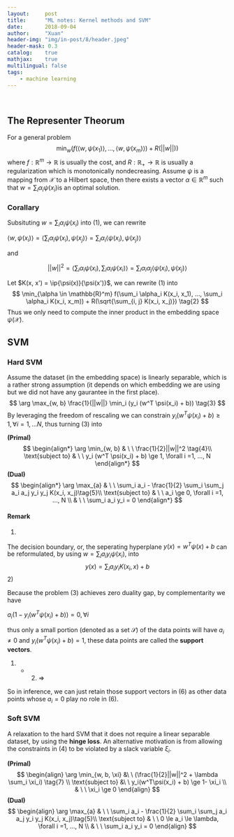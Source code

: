 ```yaml
---
layout:     post
title:      "ML notes: Kernel methods and SVM"
date:       2018-09-04
author:     "Xuan"
header-img: "img/in-post/8/header.jpeg"
header-mask: 0.3
catalog:    true
mathjax:    true
multilingual: false
tags:
    - machine learning
---
```


$\newcommand{\ip}[2]{\langle #1, #2 \rangle}​$

## The Representer Theorum

For a general problem
$$
\min_w (f(\langle w, \psi(x_1) \rangle, …, \langle w, \psi(x_m) \rangle) + R(||w||)) \tag{1}
$$
where $f: \mathbb{R}^m \rightarrow \mathbb{R}​$ is usually the cost, and $R: \mathbb{R}_+ \rightarrow \mathbb{R}​$ is usually a regularization which is monotonically nondecreasing. Assume $\psi​$ is a mapping from $\mathcal{X}​$ to a Hilbert space, then there exists a vector $\alpha \in \mathbb{R}^m​$ such that $w = \sum_i \alpha_i \psi(x_i)​$ is an optimal solution.

### Corallary

Subsituting $w = \sum_i \alpha_i \psi(x_i)$ into (1), we can rewrite

$\langle w, \psi(x_i) \rangle = \langle\sum_i \alpha_i \psi(x_i), \psi(x_j) \rangle = \sum_i \alpha_i \langle \psi(x_i), \psi(x_j) \rangle$

and

$$||w||^2 =\langle \sum_i \alpha_i \psi(x_i), \sum_i \alpha_i \psi(x_i) \rangle = \sum_i \alpha_i \alpha_j \langle \psi(x_i), \psi(x_j) \rangle$$

Let $K(x, x') = \ip{\psi(x)}{\psi(x')}$, we can rewrite (1) into
$$
\min_{\alpha \in \mathbb{R}^m} f(\sum_i \alpha_i K(x_i, x_1), …, \sum_i \alpha_i K(x_i, x_m)) + R(\sqrt{\sum_{i, j} K(x_i, x_j)}) \tag{2}
$$
Thus we only need to compute the inner product in the embedding space $\psi(\mathcal X)$.



## SVM

### Hard SVM

Assume the dataset (in the embedding space) is linearly separable, which is a rather strong assumption (it depends on which embedding we are using but we did not have any gaurantee in the first place).
$$
\arg \max_{w, b} \frac{1}{||w||} \min_i (y_i (w^T \psi(x_i) + b)) \tag{3}
$$
By leveraging the freedom of rescaling we can constrain $y_i(w^T \psi(x_i)+b) \ge 1, \forall i = 1, … N$, thus turning (3) into

**(Primal)**
$$
\begin{align*}
\arg \min_{w, b} & \ \ \frac{1}{2}||w||^2 \tag{4}\\
\text{subject to} & \ \ y_i (w^T \psi(x_i) + b) \ge 1, \forall i  =1, ..., N
\end{align*}
$$
**(Dual)**
$$
\begin{align*}
\arg \max_{a} & \ \ \sum_i a_i - \frac{1}{2} \sum_i \sum_j a_i a_j y_i y_j K(x_i, x_j)\tag{5}\\
\text{subject to} & \ \ a_i \ge 0, \forall i  =1, ..., N \\
			  & \ \ \sum_i a_i y_i = 0
\end{align*}
$$

#### Remark

1)

The decision boundary, or, the seperating hyperplane $y(x) = w^T \psi(x) + b$ can be reformulated, by using $w = \sum_i a_i y_i \psi(x_i)$, into
$$
y(x) = \sum_i a_i y_i K(x_i, x) + b \tag{6}
$$
2)

Because the problem (3) achieves zero duality gap, by complementarity we have

$a_i (1 - y_i (w^T \psi(x_i) + b)) = 0, \forall i$

thus only a small portion (denoted as a set $\mathcal S$) of the data points will have $a_i \neq 0$ and $y_i (w^T \psi(x_i) + b) = 1$, these data points are called the **support vectors**.

1) + 2) =>

So in inference, we can just retain those support vectors in (6) as other data points whose $a_i = 0$ play no role in (6).

### Soft SVM

A relaxation to the hard SVM that it does not require a linear separable dataset, by using the **hinge loss**. An alternative motivation is from allowing the constraints in (4) to be violated by a slack variable $\xi_i$.

**(Primal)**
$$
\begin{align}
\arg \min_{w, b, \xi} &\ \  (\frac{1}{2}||w||^2 + \lambda \sum_i \xi_i) \tag{7} \\
\text{subject to} &\ \ y_i(w^T\psi(x_i) + b) \ge 1- \xi_i \\
			  & \ \ \xi_i \ge 0
\end{align}
$$
**(Dual)**
$$
\begin{align}
\arg \max_{a} & \ \ \sum_i a_i - \frac{1}{2} \sum_i \sum_j a_i a_j y_i y_j K(x_i, x_j)\tag{5}\\
\text{subject to} & \ \ 0 \le a_i \le \lambda, \forall i  =1, ..., N \\
			  & \ \ \sum_i a_i y_i = 0
\end{align}
$$
